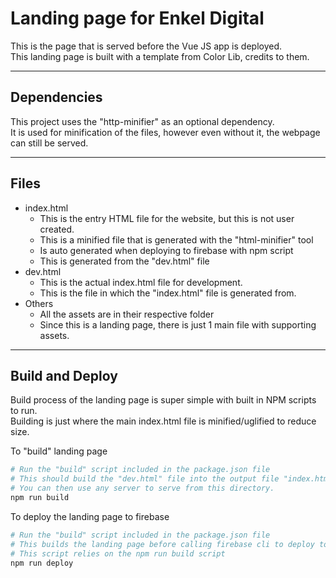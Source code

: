 # Landing page for Enkel Digital
This is the page that is served before the Vue JS app is deployed.  
This landing page is built with a template from Color Lib, credits to them.  

---
## Dependencies
This project uses the "http-minifier" as an optional dependency.  
It is used for minification of the files, however even without it, the webpage can still be served.

---
## Files
- index.html
    - This is the entry HTML file for the website, but this is not user created.
    - This is a minified file that is generated with the "html-minifier" tool
    - Is auto generated when deploying to firebase with npm script
    - This is generated from the "dev.html" file
- dev.html
    - This is the actual index.html file for development.
    - This is the file in which the "index.html" file is generated from.
- Others
    - All the assets are in their respective folder
    - Since this is a landing page, there is just 1 main file with supporting assets.

---
## Build and Deploy
Build process of the landing page is super simple with built in NPM scripts to run.  
Building is just where the main index.html file is minified/uglified to reduce size.  

To "build" landing page
```bash
# Run the "build" script included in the package.json file
# This should build the "dev.html" file into the output file "index.html"
# You can then use any server to serve from this directory.
npm run build
```

To deploy the landing page to firebase
```bash
# Run the "build" script included in the package.json file
# This builds the landing page before calling firebase cli to deploy to hosting
# This script relies on the npm run build script
npm run deploy
```